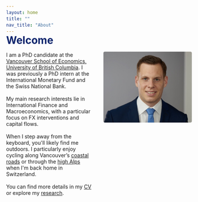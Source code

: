 ```yaml
---
layout: home
title: ""
nav_title: "About"
---
```


<div style="margin-top: -1em;margin-bottom: 1em;">
  <span style="color: #0c246c; font-weight: bold; font-size: 2em;">
    Welcome
  </span>
</div>

<div class="intro-flex">
  <div class="intro-text">
    I am a PhD candidate at the <a href="https://economics.ubc.ca/" target="_blank" rel="noopener">Vancouver School of Economics, University of British Columbia</a>. I was previously a PhD intern at the International Monetary Fund and the Swiss National Bank.
    <br><br>
    My main research interests lie in International Finance and Macroeconomics, with a particular focus on FX interventions and capital flows.
    <br><br>
    When I step away from the keyboard, you'll likely find me outdoors. I particularly enjoy cycling along Vancouver’s <a href="#BCCycling">coastal roads</a> or through the <a href="#AlpsCycling">high Alps</a> when I'm back home in Switzerland.
    <br><br>
    You can find more details in my <a href="/cv">CV</a> or explore my <a href="/research">research</a>.
  </div>
  <img src="/assets/img/portrait.jpeg" alt="Portrait of Oliver Vogt" class="intro-img" />
</div>

<!-- Linked Pictures -->
<div id="AlpsCycling" style="display:none; position:fixed; z-index:1000; left:0; top:0; width:100vw; height:100vh; background:rgba(0,0,0,0.7); align-items:center; justify-content:center;">
  <div style="background:#fff; padding:2em; border-radius:8px; max-width:90vw; max-height:90vh; display:flex; flex-direction:column; align-items:center; position:relative;">
    <a href="#" style="position:absolute; top:0.5em; right:1em; font-size:2em; color:#0c246c; text-decoration:none; font-weight:bold;">&times;</a>
    <img src="/assets/img/Alps_cycling.jpeg" style="max-width:80vw; max-height:80vh; margin-bottom:0.5em;" />
    <div style="color:#444; font-size:1.1em; text-align:center;">Stelvio Pass, Italy</div>
  </div>
</div>
<div id="BCCycling" style="display:none; position:fixed; z-index:1000; left:0; top:0; width:100vw; height:100vh; background:rgba(0,0,0,0.7); align-items:center; justify-content:center;">
  <div style="background:#fff; padding:2em; border-radius:8px; max-width:90vw; max-height:90vh; display:flex; flex-direction:column; align-items:center; position:relative;">
    <a href="#" style="position:absolute; top:0.5em; right:1em; font-size:2em; color:#0c246c; text-decoration:none; font-weight:bold;">&times;</a>
    <img src="/assets/img/BC_cycling.jpeg" style="max-width:80vw; max-height:80vh; margin-bottom:0.5em;" />
    <div style="color:#444; font-size:1.1em; text-align:center;">Bowen Island, British Columbia</div>
  </div>
</div>

<!-- Add this CSS at the end of your index.md or in your main.scss -->
<style>
  #AlpsCycling:target {
    display: flex !important;
  }
  #BCCycling:target {
    display: flex !important;
  }
.intro-flex {
  display: flex;
  align-items: flex-start;
  gap: 32px;
  flex-direction: row; /* text left, image right */
}
.intro-text {
  flex: 1;
  min-width: 0;
}
.intro-img {
  width: 240px;
  max-width: 90vw;
  height: auto;
  border-radius: 4px;
}
@media (max-width: 800px) {
  .intro-flex {
    flex-direction: column;
    align-items: center;
    gap: 16px;
  }
  .intro-img {
    order: -1;
    width: 70vw;
    max-width: 320px;
    margin-left: 0;
    margin-bottom: 1em;
  }
  .intro-text {
    width: 100%;
    text-align: left;
  }
}
</style>